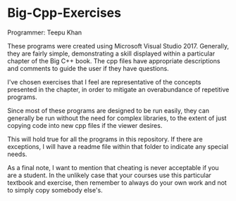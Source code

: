 # Big-Cpp-Exercises

Programmer: Teepu Khan

These programs were created using Microsoft Visual Studio 2017. Generally, they are fairly simple, demonstrating a skill displayed
within a particular chapter of the Big C++ book. The cpp files have appropriate descriptions and comments to guide the user if they
have questions.

I've chosen exercises that I feel are representative of the concepts presented in the chapter, in order to mitigate an overabundance 
of repetitive programs.

Since most of these programs are designed to be run easily, they can generally be run without the need for complex libraries, to
the extent of just copying code into new cpp files if the viewer desires.

This will hold true for all the programs in this repository. If there are exceptions, I will have a readme file within that folder to
indicate any special needs.

As a final note, I want to mention that cheating is never acceptable if you are a student. In the unlikely case that your courses use 
this particular textbook and exercise, then remember to always do your own work and not to simply copy somebody else's.
